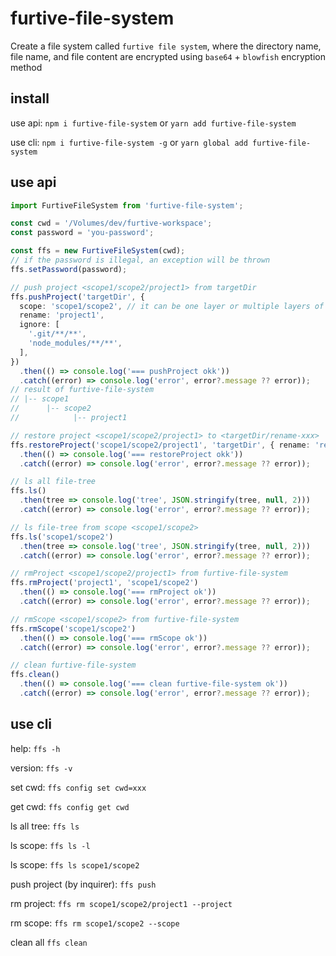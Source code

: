# furtive-file-system

Create a file system called `furtive file system`, where the directory name, file name, and file content are encrypted using `base64` + `blowfish` encryption method

## install

use api: `npm i furtive-file-system` or `yarn add furtive-file-system`

use cli: `npm i furtive-file-system -g` or `yarn global add furtive-file-system`

## use api

```typescript
import FurtiveFileSystem from 'furtive-file-system';

const cwd = '/Volumes/dev/furtive-workspace';
const password = 'you-password';

const ffs = new FurtiveFileSystem(cwd);
// if the password is illegal, an exception will be thrown
ffs.setPassword(password);

// push project <scope1/scope2/project1> from targetDir
ffs.pushProject('targetDir', {
  scope: 'scope1/scope2', // it can be one layer or multiple layers of scope
  rename: 'project1',
  ignore: [
    '.git/**/**',
    'node_modules/**/**',
  ],
})
  .then(() => console.log('=== pushProject okk'))
  .catch((error) => console.log('error', error?.message ?? error));
// result of furtive-file-system
// |-- scope1
//      |-- scope2
//            |-- project1

// restore project <scope1/scope2/project1> to <targetDir/rename-xxx>
ffs.restoreProject('scope1/scope2/project1', 'targetDir', { rename: 'rename-xxx' })
  .then(() => console.log('=== restoreProject okk'))
  .catch((error) => console.log('error', error?.message ?? error));

// ls all file-tree
ffs.ls()
  .then(tree => console.log('tree', JSON.stringify(tree, null, 2)))
  .catch((error) => console.log('error', error?.message ?? error));

// ls file-tree from scope <scope1/scope2>
ffs.ls('scope1/scope2')
  .then(tree => console.log('tree', JSON.stringify(tree, null, 2)))
  .catch((error) => console.log('error', error?.message ?? error));

// rmProject <scope1/scope2/project1> from furtive-file-system
ffs.rmProject('project1', 'scope1/scope2')
  .then(() => console.log('=== rmProject ok'))
  .catch((error) => console.log('error', error?.message ?? error));

// rmScope <scope1/scope2> from furtive-file-system
ffs.rmScope('scope1/scope2')
  .then(() => console.log('=== rmScope ok'))
  .catch((error) => console.log('error', error?.message ?? error));

// clean furtive-file-system
ffs.clean()
  .then(() => console.log('=== clean furtive-file-system ok'))
  .catch((error) => console.log('error', error?.message ?? error));
```

## use cli

help: `ffs -h`

version: `ffs -v`

set cwd: `ffs config set cwd=xxx`

get cwd: `ffs config get cwd`

ls all tree: `ffs ls`

ls scope: `ffs ls -l`

ls scope: `ffs ls scope1/scope2`

push project (by inquirer): `ffs push`

rm project: `ffs rm scope1/scope2/project1 --project`

rm scope: `ffs rm scope1/scope2 --scope`

clean all `ffs clean`
